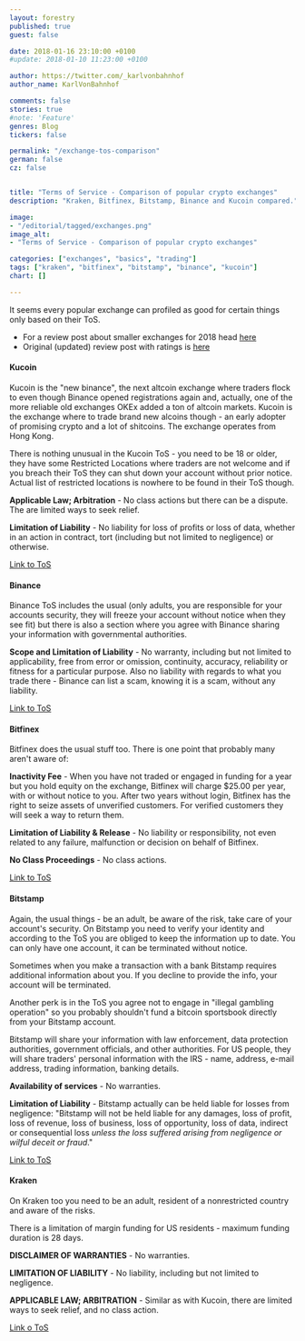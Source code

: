 ```yaml
---
layout: forestry
published: true
guest: false

date: 2018-01-16 23:10:00 +0100
#update: 2018-01-10 11:23:00 +0100

author: https://twitter.com/_karlvonbahnhof
author_name: KarlVonBahnhof

comments: false
stories: true
#note: 'Feature'
genres: Blog
tickers: false

permalink: "/exchange-tos-comparison"
german: false
cz: false


title: "Terms of Service - Comparison of popular crypto exchanges"
description: "Kraken, Bitfinex, Bitstamp, Binance and Kucoin compared."

image:
- "/editorial/tagged/exchanges.png"
image_alt:
- "Terms of Service - Comparison of popular crypto exchanges"

categories: ["exchanges", "basics", "trading"]
tags: ["kraken", "bitfinex", "bitstamp", "binance", "kucoin"]
chart: []

---
```


It seems every popular exchange can profiled as good for certain things only based on their ToS.

* For a review post about smaller exchanges for 2018 head [here](/exchanges-2018)
* Original (updated) review post with ratings is [here](/how-to-buy-altcoins/)

#### Kucoin

Kucoin is the "new binance", the next altcoin exchange where traders flock to even though Binance opened registrations again and, actually, one of the more reliable old exchanges OKEx added a ton of altcoin markets. Kucoin is the exchange where to trade brand new alcoins though - an early adopter of promising crypto and a lot of shitcoins. The exchange operates from Hong Kong.

There is nothing unusual in the Kucoin ToS - you need to be 18 or older, they have some Restricted Locations where traders are not welcome and if you breach their ToS they can shut down your account without prior notice. Actual list of restricted locations is nowhere to be found in their ToS though.

**Applicable Law; Arbitration** - No class actions but there can be a dispute. The are limited ways to seek relief.

**Limitation of Liability** - No liability for loss of profits or loss of data, whether in an action in contract, tort (including but not limited to negligence) or otherwise.

[Link to ToS](https://news.kucoin.com/en/terms-of-use/)

#### Binance

Binance ToS includes the usual (only adults, you are responsible for your accounts security, they will freeze your account without notice when they see fit) but there is also a section where you agree with Binance sharing your information with governmental authorities.

**Scope and Limitation of Liability** - No warranty, including but not limited to applicability, free from error or omission, continuity, accuracy, reliability or fitness for a particular purpose. Also no liability with regards to what you trade there - Binance can list a scam, knowing it is a scam, without any liability.

[Link to ToS](https://support.binance.com/hc/en-us/articles/115000421672-Terms-of-Use)

#### Bitfinex

Bitfinex does the usual stuff too. There is one point that probably many aren't aware of:

**Inactivity Fee** - When you have not traded or engaged in funding for a year but you hold equity on the exchange, Bitfinex will charge $25.00 per year, with or without notice to you. After two years without login, Bitfinex has the right to seize assets of unverified customers. For verified customers they will seek a way to return them.

**Limitation of Liability & Release** - No liability or responsibility, not even related to any failure, malfunction or decision on behalf of Bitfinex.

**No Class Proceedings** - No class actions.

[Link to ToS](https://www.bitfinex.com/legal/terms)

#### Bitstamp

Again, the usual things - be an adult, be aware of the risk, take care of your account's security. On Bitstamp you need to verify your identity and according to the ToS you are obliged to keep the information up to date. You can only have one account, it can be terminated without notice.

Sometimes when you make a transaction with a bank Bitstamp requires additional information about you. If you decline to provide the info, your account will be terminated.

Another perk is in the ToS you agree not to engage in "illegal gambling operation" so you probably shouldn't fund a bitcoin sportsbook directly from your Bitstamp account.

Bitstamp will share your information with law enforcement, data protection authorities, government officials, and other authorities. For US people, they will share traders' personal information with the IRS - name, address, e-mail address, trading information, banking details.

**Availability of services** - No warranties.

**Limitation of Liability** - Bitstamp actually can be held liable for losses from negligence: "Bitstamp will not be held liable for any damages, loss of profit, loss of revenue, loss of business, loss of opportunity, loss of data, indirect or consequential loss *unless the loss suffered arising from negligence or wilful deceit or fraud*."

[Link to ToS](https://www.bitstamp.net/terms-of-use/)

#### Kraken

On Kraken too you need to be an adult, resident of a nonrestricted country and aware of the risks.

There is a limitation of margin funding for US residents - maximum funding duration is 28 days.

**DISCLAIMER OF WARRANTIES** - No warranties.

**LIMITATION OF LIABILITY** - No liability, including but not limited to negligence.

**APPLICABLE LAW; ARBITRATION** - Similar as with Kucoin, there are limited ways to seek relief, and no class action.

[Link o ToS](https://www.kraken.com/en-us/legal)
